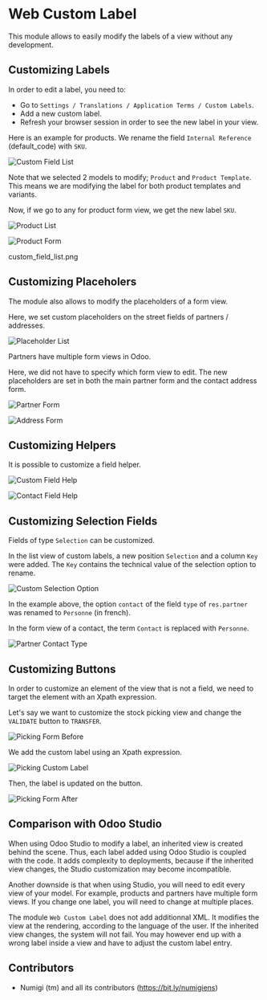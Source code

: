 # Web Custom Label

This module allows to easily modify the labels of a view without any development.

## Customizing Labels

In order to edit a label, you need to:

* Go to `Settings / Translations / Application Terms / Custom Labels`.
* Add a new custom label.
* Refresh your browser session in order to see the new label in your view.

Here is an example for products. We rename the field `Internal Reference` (default_code) with `SKU`.

![Custom Field List](static/description/custom_field_list.png?raw=true)

Note that we selected 2 models to modify; `Product` and `Product Template`.
This means we are modifying the label for both product templates and variants.

Now, if we go to any for product form view, we get the new label `SKU`.

![Product List](static/description/product_list.png?raw=true)

![Product Form](static/description/product_form.png?raw=true)

custom_field_list.png

## Customizing Placeholers

The module also allows to modify the placeholders of a form view.

Here, we set custom placeholders on the street fields of partners / addresses.

![Placeholder List](static/description/custom_placeholder_list.png?raw=true)

Partners have multiple form views in Odoo.

Here, we did not have to specify which form view to edit.
The new placeholders are set in both the main partner form and the contact address form.

![Partner Form](static/description/partner_form_with_placeholders.png?raw=true)

![Address Form](static/description/address_form_with_placeholders.png?raw=true)

## Customizing Helpers

It is possible to customize a field helper.

![Custom Field Help](static/description/custom_field_help.png?raw=true)

![Contact Field Help](static/description/contact_field_help.png?raw=true)

## Customizing Selection Fields

Fields of type ``Selection`` can be customized.

In the list view of custom labels, a new position ``Selection`` and a column ``Key`` were added.
The ``Key`` contains the technical value of the selection option to rename.

![Custom Selection Option](static/description/custom_selection_option.png?raw=true)

In the example above, the option ``contact`` of the field ``type`` of ``res.partner``
was renamed to ``Personne`` (in french).

In the form view of a contact, the term ``Contact`` is replaced with ``Personne``.

![Partner Contact Type](static/description/partner_contact_type.png?raw=true)

## Customizing Buttons

In order to customize an element of the view that is not a field, we need to target the element with an Xpath expression.

Let's say we want to customize the stock picking view and change the `VALIDATE` button to `TRANSFER`.

![Picking Form Before](static/description/picking_form_before.png?raw=true)

We add the custom label using an Xpath expression.

![Picking Custom Label](static/description/picking_custom_label.png?raw=true)

Then, the label is updated on the button.

![Picking Form After](static/description/picking_form_after.png?raw=true)

## Comparison with Odoo Studio

When using Odoo Studio to modify a label, an inherited view is created behind the scene.
Thus, each label added using Odoo Studio is coupled with the code.
It adds complexity to deployments, because if the inherited view changes,
the Studio customization may become incompatible.

Another downside is that when using Studio, you will need to edit every view of your model.
For example, products and partners have multiple form views. If you change one label, you will
need to change at multiple places.

The module `Web Custom Label` does not add additionnal XML.
It modifies the view at the rendering, according to the language of the user.
If the inherited view changes, the system will not fail.
You may however end up with a wrong label inside a view and have to adjust the custom label entry.

Contributors
------------
* Numigi (tm) and all its contributors (https://bit.ly/numigiens)

